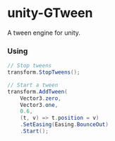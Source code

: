 # unity-GTween
A tween engine for unity.

### Using

```c#
// Stop tweens
transform.StopTweens();

// Start a tween
transform.AddTween(
    Vector3.zero,
    Vector3.one,
    0.6,
    (t, v) => t.position = v)
    .SetEasing(Easing.BounceOut)
    .Start();
```